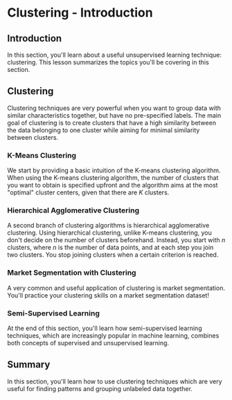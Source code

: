 # Clustering - Introduction

## Introduction
In this section, you'll learn about a useful unsupervised learning technique: clustering. This lesson summarizes the topics you'll be covering in this section.


## Clustering

Clustering techniques are very powerful when you want to group data with similar characteristics together, but have no pre-specified labels. The main goal of clustering is to create clusters that have a high similarity between the data belonging to one cluster while aiming for minimal similarity between clusters.  

### K-Means Clustering

We start by providing a basic intuition of the K-means clustering algorithm. When using the K-means clustering algorithm, the number of clusters that you want to obtain is specified upfront and the algorithm aims at the most "optimal" cluster centers, given that there are $K$ clusters.

### Hierarchical Agglomerative Clustering

A second branch of clustering algorithms is hierarchical agglomerative clustering. Using hierarchical clustering, unlike K-means clustering, you don't decide on the number of clusters beforehand. Instead, you start with $n$ clusters, where $n$ is the number of data points, and at each step you join two clusters. You stop joining clusters when a certain criterion is reached.

### Market Segmentation with Clustering

A very common and useful application of clustering is market segmentation. You'll practice your clustering skills on a market segmentation dataset! 

### Semi-Supervised Learning

At the end of this section, you'll learn how semi-supervised learning techniques, which are increasingly popular in machine learning, combines both concepts of supervised and unsupervised learning.


## Summary

In this section, you'll learn how to use clustering techniques which are very useful for finding patterns and grouping unlabeled data together.


